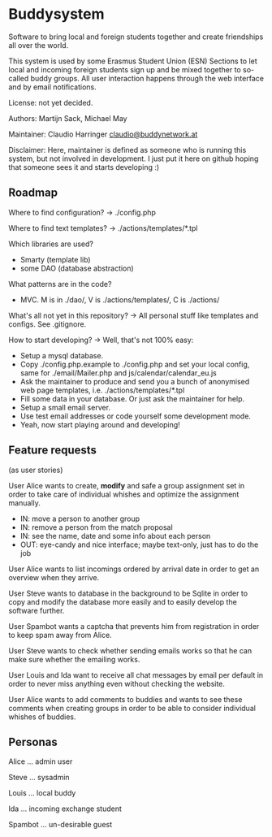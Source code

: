 Buddysystem
===========

Software to bring local and foreign students together and create friendships
all over the world.

This system is used by some Erasmus Student Union (ESN) Sections to let local
and incoming foreign students sign up and be mixed together to so-called buddy
groups. All user interaction happens through the web interface and by email
notifications.

License: not yet decided.

Authors: Martijn Sack, Michael May

Maintainer: Claudio Harringer <claudio@buddynetwork.at>

Disclaimer: Here, maintainer is defined as someone who is running this system,
but not involved in development. I just put it here on github
hoping that someone sees it and starts developing :)

Roadmap
-------

Where to find configuration? -> ./config.php

Where to find text templates? -> ./actions/templates/\*.tpl

Which libraries are used?

* Smarty (template lib)
* some DAO (database abstraction)

What patterns are in the code?

* MVC. M is in ./dao/, V is ./actions/templates/, C is ./actions/

What's all not yet in this repository?
-> All personal stuff like templates and configs. See .gitignore.

How to start developing? -> Well, that's not 100% easy:

* Setup a mysql database.
* Copy ./config.php.example to ./config.php and set your local config,
  same for ./email/Mailer.php and js/calendar/calendar\_eu.js
* Ask the maintainer to produce and send you a bunch of anonymised web page
  templates, i.e. ./actions/templates/\*.tpl
* Fill some data in your database. Or just ask the maintainer for help.
* Setup a small email server.
* Use test email addresses or code yourself some development mode.
* Yeah, now start playing around and developing!

Feature requests
----------------
(as user stories)

User Alice wants to create, **modify** and safe a group assignment set
in order to take care of individual whishes
and optimize the assignment manually.

* IN: move a person to another group
* IN: remove a person from the match proposal
* IN: see the name, date and some info about each person
* OUT: eye-candy and nice interface; maybe text-only, just has to do the job

User Alice wants to list incomings ordered by arrival date
in order to get an overview when they arrive.

User Steve wants to database in the background to be Sqlite
in order to copy and modify the database more easily
and to easily develop the software further.

User Spambot wants a captcha that prevents him from registration
in order to keep spam away from Alice.

User Steve wants to check whether sending emails works
so that he can make sure whether the emailing works.

User Louis and Ida want to receive all chat messages by email per default
in order to never miss anything even without checking the website.

User Alice wants to add comments to buddies
and wants to see these comments when creating groups
in order to be able to consider individual whishes of buddies.

Personas
---

Alice ... admin user

Steve ... sysadmin

Louis ... local buddy

Ida ... incoming exchange student

Spambot ... un-desirable guest
